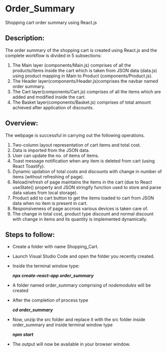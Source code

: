 # Order_Summary
Shopping cart order summary using React.js

## Description:
The order summary of the shopping cart is created using React.js and the complete workflow is divided in 5 subsections:

1. The Main layer (components/Main.js) comprises of all the products/items inside the cart which is taken from JSON data (data.js)
using product mapping in Main to Product (components/Product.js).
2. The Header layer(components/Header.js)comprises the navbar named order summary.
3. The Cart layer(components/Cart.js) comprises of all the items which are added and modified inside the cart.
4. The Basket layer(components/Basket.js) comprises of total amount achieved after application of discounts.

## Overview:
The webpage is successful in carrying out the following operations.
1. Two-column layout representation of cart items and total cost.
2. Data is imported from the JSON data.
3. User can update the no. of items of items.
4. Toast message notification when any item is deleted from cart (using React Toastify).
5. Dynamic updation of total costs and discounts with change in number of items (without refreshing of page).
6. Reload/refresh of page maintains the items in the cart (due to React useState() property and JSON stringify function used 
to store and parse data values from local storage). 
7. Product add to cart button to get the items loaded to cart from JSON data when no item is present in cart.
8. Responsiveness of page accross various devices is taken care of.
9. The change in total cost, product type discount and normal discount with change in items and its quantity is implemented dynamically. 

## Steps to follow:
* Create a folder with name Shopping_Cart.
* Launch Visual Studio Code and open the folder you recently created.
* Inside the terminal window type:

   ***npx create-react-app order_summary***

* A folder named order_summary comprising of *nodemodules* will be created 
* After the completion of process type
  
   ***cd order_summary***

* Now, unzip the src folder and replace it with the src folder inside order_summary and inside terminal window type

  ***npm start***

* The output will now be available in your browser window.
